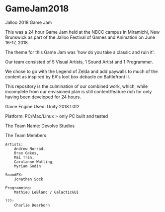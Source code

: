 # GameJam2018
Jalloo 2018 Game Jam

This was a 24 hour Game Jam held at the NBCC campus in Miramichi, New Brunswick as part of the Jalloo Festival of Games and Animation on June 16-17, 2018.

The theme for this Game Jam was 'how do you take a classic and ruin it'.

Our team consisted of 5 Visual Artists, 1 Sound Artist and 1 Programmer.

We chose to go with the Legend of Zelda and add paywalls to much of the content as inspired by EA's loot box debacle on Battlefront II.

This repository is the culmination of our combined work, which, while incomplete from our envisioned plan is still content/feature rich for only having been developed for 24 hours.

Game Engine Used: Unity 2018.1.0f2

Platform: PC/Mac/Linux > only PC built and tested

The Team Name: Devolve Studios

The Team Members:

    Artists:
        Andrew Norrad,
        Bree Oakes,
        Mai Tran,
        Carolanne Watling,
        Myriam Godin
        
    SoundFX:
        Jonathan Sock
        
    Programming:
        Mathieu LeBlanc / GalacticGUI
        
    ???:
        Charlie Dearborn
